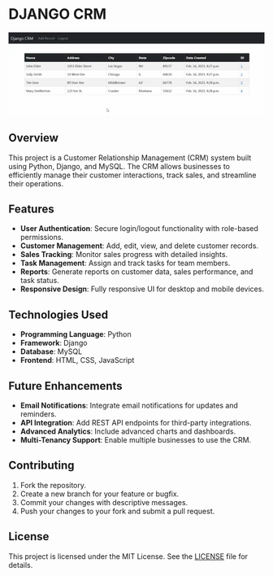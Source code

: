 # DJANGO CRM

![Project Banner](./DJANGOCRMMAIN.png)


## Overview
This project is a Customer Relationship Management (CRM) system built using Python, Django, and MySQL. The CRM allows businesses to efficiently manage their customer interactions, track sales, and streamline their operations.

## Features
- **User Authentication**: Secure login/logout functionality with role-based permissions.
- **Customer Management**: Add, edit, view, and delete customer records.
- **Sales Tracking**: Monitor sales progress with detailed insights.
- **Task Management**: Assign and track tasks for team members.
- **Reports**: Generate reports on customer data, sales performance, and task status.
- **Responsive Design**: Fully responsive UI for desktop and mobile devices.

## Technologies Used
- **Programming Language**: Python
- **Framework**: Django
- **Database**: MySQL
- **Frontend**: HTML, CSS, JavaScript

## Future Enhancements
- **Email Notifications**: Integrate email notifications for updates and reminders.
- **API Integration**: Add REST API endpoints for third-party integrations.
- **Advanced Analytics**: Include advanced charts and dashboards.
- **Multi-Tenancy Support**: Enable multiple businesses to use the CRM.

## Contributing
1. Fork the repository.
2. Create a new branch for your feature or bugfix.
3. Commit your changes with descriptive messages.
4. Push your changes to your fork and submit a pull request.

## License
This project is licensed under the MIT License. See the [LICENSE](LICENSE) file for details.



